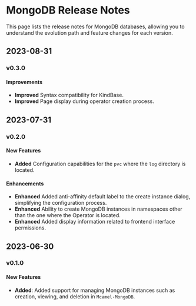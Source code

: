 # MongoDB Release Notes

This page lists the release notes for MongoDB databases, allowing you to understand the evolution path and feature changes for each version.

## 2023-08-31

### v0.3.0

#### Improvements

- **Improved** Syntax compatibility for KindBase.
- **Improved** Page display during operator creation process.

## 2023-07-31

### v0.2.0

#### New Features

- **Added** Configuration capabilities for the `pvc` where the `log` directory is located.

#### Enhancements

- **Enhanced** Added anti-affinity default label to the create instance dialog, simplifying the configuration process.
- **Enhanced** Ability to create MongoDB instances in namespaces other than the one where the Operator is located.
- **Enhanced** Added display information related to frontend interface permissions.

## 2023-06-30

### v0.1.0

#### New Features

- **Added**: Added support for managing MongoDB instances such as creation, viewing, and deletion in `Mcamel-MongoDB`.
